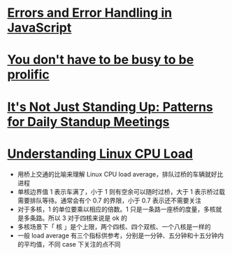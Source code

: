 # [Errors and Error Handling in JavaScript](https://blog.bitsrc.io/errors-and-error-handling-in-javascript-52d448b8183d)

# [You don't have to be busy to be prolific](https://thesephist.com/posts/momentum/)

# [It's Not Just Standing Up: Patterns for Daily Standup Meetings](https://www.martinfowler.com/articles/itsNotJustStandingUp.html)

# [Understanding Linux CPU Load](https://scoutapm.com/blog/understanding-load-averages)

- 用桥上交通的比喻来理解 Linux CPU load average，排队过桥的车辆就好比进程
- 单核边界值 1 表示车满了，小于 1 则有空余可以随时过桥，大于 1 表示桥过载需要排队等待。通常会有个 0.7 的界限，小于 0.7 表示还不需要关注
- 对于多核，1 的单位要乘以相应的倍数。1 只是一条路一座桥的度量，多核就是多条路。所以 3 对于四核来说是 ok 的
- 多核场景下「 核 」是个上限，两个四核、四个双核、一个八核是一样的
- 一般 load average 有三个指标供参考，分别是一分钟、五分钟和十五分钟内的平均值，不同 case 下关注的点不同
